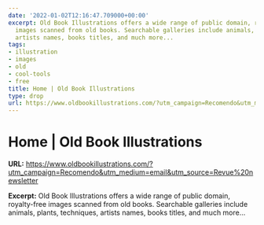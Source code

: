 ```yaml
---
date: '2022-01-02T12:16:47.709000+00:00'
excerpt: Old Book Illustrations offers a wide range of public domain, royalty-free
  images scanned from old books. Searchable galleries include animals, plants, techniques,
  artists names, books titles, and much more...
tags:
- illustration
- images
- old
- cool-tools
- free
title: Home | Old Book Illustrations
type: drop
url: https://www.oldbookillustrations.com/?utm_campaign=Recomendo&utm_medium=email&utm_source=Revue%20newsletter
---
```


# Home | Old Book Illustrations

**URL:** https://www.oldbookillustrations.com/?utm_campaign=Recomendo&utm_medium=email&utm_source=Revue%20newsletter

**Excerpt:** Old Book Illustrations offers a wide range of public domain, royalty-free images scanned from old books. Searchable galleries include animals, plants, techniques, artists names, books titles, and much more...
